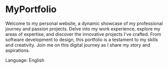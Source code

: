
# MyPortfolio

Welcome to my personal website, a dynamic showcase of my professional journey and passion projects. Delve into my work experience, explore my areas of expertise, and discover the innovative projects I've crafted. From software development to design, this portfolio is a testament to my skills and creativity. Join me on this digital journey as I share my story and aspirations.

Language: English
